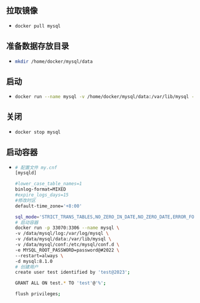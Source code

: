 ## 拉取镜像

* ```bash
  docker pull mysql
  ```

## 准备数据存放目录

* ```bash
  mkdir /home/docker/mysql/data
  ```

## 启动

* ```bash
  docker run --name mysql -v /home/docker/mysql/data:/var/lib/mysql -p 3306:3306 -e MYSQL_ROOT_PASSWORD=mysql -d mysql:latest
  ```

## 关闭

* ```bash
  docker stop mysql
  ```

## 启动容器

* ```bash
  # 配置文件 my.cnf
  [mysqld]
  
  #lower_case_table_names=1
  binlog-format=MIXED
  #expire_logs_days=15
  #修改时区
  default-time_zone='+8:00'
  
  sql_mode='STRICT_TRANS_TABLES,NO_ZERO_IN_DATE,NO_ZERO_DATE,ERROR_FOR_DIVISION_BY_ZERO,NO_ENGINE_SUBSTITUTION'
  # 启动容器
  docker run -p 33070:3306 --name mysql \
  -v /data/mysql/log:/var/log/mysql \
  -v /data/mysql/data:/var/lib/mysql \
  -v /data/mysql/conf:/etc/mysql/conf.d \
  -e MYSQL_ROOT_PASSWORD=password@#2022 \
  --restart=always \
  -d mysql:8.1.0
  # 创建用户
  create user test identified by 'test@2023';
  
  GRANT ALL ON test.* TO 'test'@'%';
  
  flush privileges; 
  ```